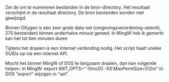 Zet de om te nummeren bestanden in de bron-directory. Het resultaat verschijnt in de resultaat directory.
De bron bestanden worden niet gewijzigd.

Binnen OXygen is een zeer grote data-set (omgevingsverordening-utrecht, 270 bestanden) binnen anderhalve minuut gereed.
In MingW heb ik gemerkt kan het tot tien minuten duren

Tijdens het draaien is een Internet verbinding nodig. Het script haalt unieke GUIDs op via een internet API.

Mocht het binnen MingW of DOS te langzaam draaien, dan kan volgende helpen:
In MingW: export ANT_OPTS="-Xmx2G -XX:MaxPermSize=512m"
In DOS "export" wijzigen in "set"
